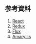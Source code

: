## 参考資料
1. [React](https://reactjs.org/)
1. [Redux](https://redux.js.org/)
1. [Flux](https://facebook.github.io/flux/)
1. [Amaryllis](https://gitlab.kingprinters.com/Kingprinters/Amaryllis)
